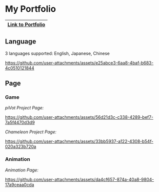 # My Portfolio
|[Link to Portfolio](https://covector.github.io/portfolio/)|
|-|

## Language
3 languages supported: English, Japanese, Chinese

https://github.com/user-attachments/assets/e25abce3-6aa8-4baf-b683-4c0510121844

## Page
### Game
_piVot Project Page:_

https://github.com/user-attachments/assets/56d21d3c-c338-4289-bef7-7a5f4470d3d9

_Chameleon Project Page:_

https://github.com/user-attachments/assets/33bb5937-a122-4308-b54f-020a323b720a


### Animation
_Animation Page:_

https://github.com/user-attachments/assets/da4cf657-874a-40a8-9804-17a9ceaa0cda
